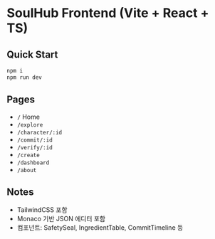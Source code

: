 # SoulHub Frontend (Vite + React + TS)

## Quick Start
```bash
npm i
npm run dev
```

## Pages
- `/` Home
- `/explore`
- `/character/:id`
- `/commit/:id`
- `/verify/:id`
- `/create`
- `/dashboard`
- `/about`

## Notes
- TailwindCSS 포함
- Monaco 기반 JSON 에디터 포함
- 컴포넌트: SafetySeal, IngredientTable, CommitTimeline 등
